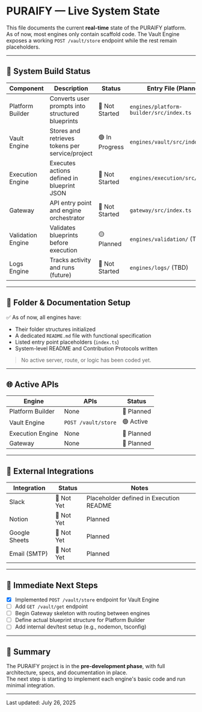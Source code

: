 # PURAIFY — Live System State

This file documents the current **real-time** state of the PURAIFY platform.  
As of now, most engines only contain scaffold code. The Vault Engine exposes a working `POST /vault/store` endpoint while the rest remain placeholders.

---

## 🧱 System Build Status

| Component           | Description                                  | Status       | Entry File (Planned)              |
|---------------------|----------------------------------------------|--------------|-----------------------------------|
| Platform Builder    | Converts user prompts into structured blueprints | 🔲 Not Started | `engines/platform-builder/src/index.ts` |
| Vault Engine        | Stores and retrieves tokens per service/project | 🟢 In Progress | `engines/vault/src/index.ts`      |
| Execution Engine    | Executes actions defined in blueprint JSON     | 🔲 Not Started | `engines/execution/src/index.ts`  |
| Gateway             | API entry point and engine orchestrator        | 🔲 Not Started | `gateway/src/index.ts`            |
| Validation Engine   | Validates blueprints before execution          | 🟡 Planned     | `engines/validation/` (TBD)       |
| Logs Engine         | Tracks activity and runs (future)              | 🔲 Not Started | `engines/logs/` (TBD)             |

---

## 📂 Folder & Documentation Setup

✅ As of now, all engines have:
- Their folder structures initialized
- A dedicated `README.md` file with functional specification
- Listed entry point placeholders (`index.ts`)
- System-level README and Contribution Protocols written

> No active server, route, or logic has been coded yet.

---

## 🌐 Active APIs

| Engine            | APIs            | Status       |
|-------------------|------------------|--------------|
| Platform Builder  | None             | 🔲 Planned    |
| Vault Engine      | `POST /vault/store` | 🟢 Active    |
| Execution Engine  | None             | 🔲 Planned    |
| Gateway           | None             | 🔲 Planned    |

---

## 🔌 External Integrations

| Integration    | Status     | Notes |
|----------------|------------|-------|
| Slack          | 🔲 Not Yet | Placeholder defined in Execution README |
| Notion         | 🔲 Not Yet | Planned |
| Google Sheets  | 🔲 Not Yet | Planned |
| Email (SMTP)   | 🔲 Not Yet | Planned |

---

## 🚧 Immediate Next Steps

 - [x] Implemented `POST /vault/store` endpoint for Vault Engine
 - [ ] Add `GET /vault/get` endpoint
- [ ] Begin Gateway skeleton with routing between engines
- [ ] Define actual blueprint structure for Platform Builder
- [ ] Add internal dev/test setup (e.g., nodemon, tsconfig)

---

## 🧭 Summary

The PURAIFY project is in the **pre-development phase**, with full architecture, specs, and documentation in place.  
The next step is starting to implement each engine's basic code and run minimal integration.

---

Last updated: July 26, 2025
